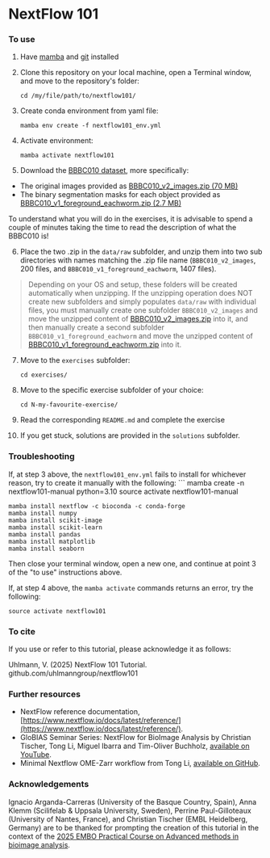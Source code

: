 # NextFlow 101

### To use

1. Have [mamba](https://mamba.readthedocs.io/en/latest/installation/mamba-installation.html) and [git](https://git-scm.com/downloads) installed

2. Clone this repository on your local machine, open a Terminal window, and move to the repository's folder:
    ```
    cd /my/file/path/to/nextflow101/
    ```

3. Create conda environment from yaml file:
    ```
    mamba env create -f nextflow101_env.yml
    ```

4. Activate environment:
    ```
    mamba activate nextflow101
    ```

5. Download the [BBBC010 dataset](https://bbbc.broadinstitute.org/BBBC010), more specifically:

* The original images provided as [BBBC010_v2_images.zip (70 MB)](https://data.broadinstitute.org/bbbc/BBBC010/BBBC010_v2_images.zip)
* The binary segmentation masks for each object provided as [BBBC010_v1_foreground_eachworm.zip (2.7 MB)](https://data.broadinstitute.org/bbbc/BBBC010/BBBC010_v1_foreground_eachworm.zip)

To understand what you will do in the exercises, it is advisable to spend a couple of minutes taking the time to read the description of what the BBBC010 is!

6. Place the two .zip in the `data/raw` subfolder, and unzip them into two sub directories with names matching the .zip file name (`BBBC010_v2_images`, 200 files, and `BBBC010_v1_foreground_eachworm`, 1407 files). 

> Depending on your OS and setup, these folders will be created automatically when unzipping. If the unzipping operation does NOT create new subfolders and simply populates `data/raw` with individual files, you must manually create one subfolder `BBBC010_v2_images` and move the unzipped content of [BBBC010_v2_images.zip](https://data.broadinstitute.org/bbbc/BBBC010/BBBC010_v2_images.zip) into it, and then manually create a second subfolder `BBBC010_v1_foreground_eachworm` and move the unzipped content of [BBBC010_v1_foreground_eachworm.zip](https://data.broadinstitute.org/bbbc/BBBC010/BBBC010_v1_foreground_eachworm.zip) into it.

7. Move to the `exercises` subfolder:
    ```
    cd exercises/
    ```

8. Move to the specific exercise subfolder of your choice:
    ```
    cd N-my-favourite-exercise/
    ```

9. Read the corresponding `README.md` and complete the exercise

10. If you get stuck, solutions are provided in the `solutions` subfolder.

### Troubleshooting

If, at step 3 above, the `nextflow101_env.yml` fails to install for whichever reason, try to create it manually with the following:
    ```
    mamba create -n nextflow101-manual python=3.10
    source activate nextflow101-manual     
    
    mamba install nextflow -c bioconda -c conda-forge
    mamba install numpy
    mamba install scikit-image
    mamba install scikit-learn
    mamba install pandas
    mamba install matplotlib
    mamba install seaborn

Then close your terminal window, open a new one, and continue at point 3 of the "to use" instructions above.

If, at step 4 above, the `mamba activate` commands returns an error, try the following:
```
source activate nextflow101
```

### To cite

If you use or refer to this tutorial, please acknowledge it as follows:

Uhlmann, V. (2025) NextFlow 101 Tutorial. github.com/uhlmanngroup/nextflow101

### Further resources

* NextFlow reference documentation, [https://www.nextflow.io/docs/latest/reference/](https://www.nextflow.io/docs/latest/reference/).
* GloBIAS Seminar Series: NextFlow for BioImage Analysis by Christian Tischer, Tong Li, Miguel Ibarra and Tim-Oliver Buchholz, [available on YouTube](https://youtu.be/xjM_zy1RYQQ?si=8g3yRCdqWxi-0LkY).
* Minimal Nextflow OME-Zarr workflow from Tong Li, [available on GitHub](https://github.com/BioImageTools/ome-zarr-image-analysis-nextflow).

### Acknowledgements
Ignacio Arganda-Carreras (University of the Basque Country, Spain), Anna Klemm (Scilifelab & Uppsala University, Sweden), Perrine Paul-Gilloteaux (University of Nantes, France), and Christian Tischer (EMBL Heidelberg, Germany) are to be thanked for prompting the creation of this tutorial in the context of the [2025 EMBO Practical Course on Advanced methods in bioimage analysis](https://www.embl.org/about/info/course-and-conference-office/events/bia25-01/).
